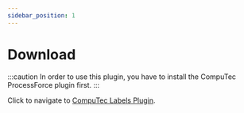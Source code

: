 ```yaml
---
sidebar_position: 1
---
```


# Download

:::caution
    In order to use this plugin, you have to install the CompuTec ProcessForce plugin first.
:::

Click to navigate to [CompuTec Labels Plugin](https://learn.computec.one/docs/labels/releases/download#computec-labels-plugin).
